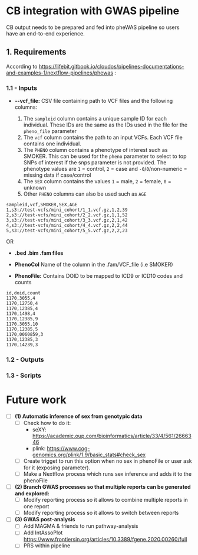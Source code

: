# CB integration with GWAS pipeline

CB output needs to be prepared and fed into pheWAS pipeline so users have an end-to-end experience.

## 1. Requirements

According to https://lifebit.gitbook.io/cloudos/pipelines-documentations-and-examples-1/nextflow-pipelines/phewas :

### 1.1 - Inputs

- **--vcf_file:** CSV file containing path to VCF files and the following columns:

    1. The `sampleid` column contains a unique sample ID for each individual. These IDs are the same as the IDs used in the file for the `pheno_file` parameter
    2. The `vcf` column contains the path to an input VCFs. Each VCF file contains one individual.
    3. The `PHENO` column contains a phenotype of interest such as SMOKER. This can be used for the `pheno` parameter to select to top SNPs of interest if the snps parameter is not provided. The phenotype values are `1` = control, `2` = case and `-0`/`0`/non-numeric = missing data if case/control
    4. The `SEX` column contains the values `1` = male,  `2` = female, `0` = unknown
    5. Other `PHENO` columns can also be used such as `AGE`

```
sampleid,vcf,SMOKER,SEX,AGE
1,s3://test-vcfs/mini_cohort/1_1.vcf.gz,1,2,39
2,s3://test-vcfs/mini_cohort/2_2.vcf.gz,1,1,52
3,s3://test-vcfs/mini_cohort/3_3.vcf.gz,2,1,42
4,s3://test-vcfs/mini_cohort/4_4.vcf.gz,2,2,44
5,s3://test-vcfs/mini_cohort/5_5.vcf.gz,2,2,23
```

OR

- **.bed .bim .fam files**


- **PhenoCol** Name of the column in the .fam/VCF_file (i.e SMOKER)
- **PhenoFile:** Contains DOID to be mapped to ICD9 or ICD10 codes and counts
```
id,doid,count
1170,3055,4
1170,12750,4
1170,12385,4
1170,1498,4
1170,12385,9
1170,3055,10
1170,12385,5
1170,0060859,3
1170,12385,3
1170,14239,3
```
### 1.2 - Outputs

### 1.3 - Scripts


# Future work

- [ ] **(1) Automatic inference of sex from genotypic data**
   - [ ] Check how to do it: 
      - seXY: https://academic.oup.com/bioinformatics/article/33/4/561/2666346
      - plink: https://www.cog-genomics.org/plink/1.9/basic_stats#check_sex 
   - [ ] Create trigget to run this option when no sex in phenoFile or user ask for it (exposing parameter).
   - [ ] Make a Nextflow process which runs sex inference and adds it to the phenoFile

- [ ] **(2) Branch GWAS processes so that multiple reports can be generated and explored:**
   - [ ] Modify reporting process so it allows to combine multiple reports in one report
   - [ ] Modify reporting process so it allows to switch between reports

- [ ] **(3) GWAS post-analysis**
   - [ ] Add MAGMA & friends to run pathway-analysis
   - [ ] Add IntAssoPlot https://www.frontiersin.org/articles/10.3389/fgene.2020.00260/full
   - [ ] PRS within pipeline
